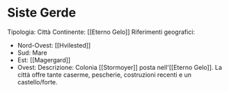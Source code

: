 # Siste Gerde
Tipologia: Città
Continente: [[Eterno Gelo]]
Riferimenti geografici: 
* Nord-Ovest: [[Hvilested]]
* Sud: Mare
* Est: [[Magergard]]
* Ovest: 
Descrizione: Colonia [[Stormoyer]] posta nell'[[Eterno Gelo]]. La città offre tante caserme, pescherie, costruzioni recenti e un castello/forte.